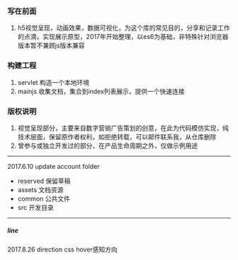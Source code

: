 ﻿### 写在前面    
1. h5视觉呈现，动画效果，数据可视化，为这个库的常见目的，分享和记录工作的点滴，实现展示原型，2017年开始整理，以es6为基础，非特殊针对浏览器版本暂不兼顾js版本兼容

### 构建工程   
1. servlet 构造一个本地环境   
2. mainjs 收集文档，集合到index列表展示，提供一个快速连接

### 版权说明
1. 视觉呈现部分，主要来自数字营销广告策划的创意，在此为代码模仿实现，纯技术层面，保留原作者权利，如拒绝转载，可以邮件联系我，从仓库删除
2. 曾参与或独立开发过的部分，在产品生命周期之外，仅做示例用途


***********************    

2017.6.10 update account folder    

* reserved 保留草稿
* assets 文档资源
* common 公共文件
* src 开发目录    

***********************      

#####  line
2017.8.26 direction css hover感知方向

